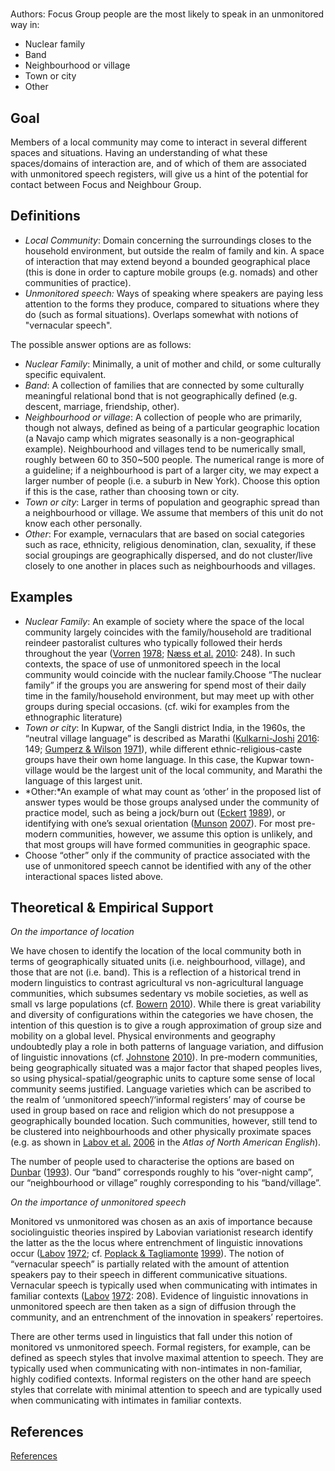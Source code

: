 # [](ContributionTable?__template__=property.md&property=name#cldf:D1_DLC02)

Authors: [](ContributionTable?__template__=property.md&property=contributor#cldf:D1_DLC02)
Focus Group people are the most likely to speak in an unmonitored way in:

- Nuclear family
- Band
- Neighbourhood or village
- Town or city
- Other

## Goal

Members of a local community may come to interact in several different spaces and situations. Having an understanding of what these spaces/domains of interaction are, and of which of them are associated with unmonitored speech registers, will give us a hint of the potential for contact between Focus and Neighbour Group.


## Definitions

- *Local Community*: Domain concerning the surroundings closes to the household environment, but outside the realm of family and kin. A space of interaction that may extend beyond a bounded geographical place (this is done in order to capture mobile groups (e.g. nomads) and other communities of practice).
- *Unmonitored speech:* Ways of speaking where speakers are paying less attention to the forms they produce, compared to situations where they do (such as formal situations). Overlaps somewhat with notions of "vernacular speech".

The possible answer options are as follows:

- *Nuclear Family*: Minimally, a unit of mother and child, or some culturally specific equivalent.
- *Band*: A collection of families that are connected by some culturally meaningful relational bond that is not geographically defined (e.g. descent, marriage, friendship, other).
- *Neighbourhood or village*: A collection of people who are primarily, though not always, defined as being of a particular geographic location (a Navajo camp which migrates seasonally is a non-geographical example). Neighbourhood and villages tend to be numerically small, roughly between 60 to 350~500 people. The numerical range is more of a guideline; if a neighbourhood is part of a larger city, we may expect a larger number of people (i.e. a suburb in New York). Choose this option if this is the case, rather than choosing town or city.
- *Town or city*:  Larger in terms of population and geographic spread than a neighbourhood or village. We assume that members of this unit do not know each other personally.
- *Other*: For example, vernaculars that are based on social categories such as race, ethnicity, religious denomination, clan, sexuality,  if these social groupings are geographically dispersed, and do not cluster/live closely to one another in places such as neighbourhoods and villages.

## Examples

- *Nuclear Family*: An example of society where the space of the local community largely coincides with the family/household are traditional reindeer pastoralist cultures who typically followed their herds throughout the year ([Vorren](sources.bib?ref&with_internal_ref_link&keep_label#cldf:Vorren1978) [1978](sources.bib?ref&with_internal_ref_link&keep_label#cldf:Vorren1978); [Næss et al.](sources.bib?ref&with_internal_ref_link&keep_label#cldf:NaessEtAl2010) [2010](sources.bib?ref&with_internal_ref_link&keep_label#cldf:NaessEtAl2010): 248). In such contexts, the space of use of unmonitored speech in the local community would coincide with the nuclear family.Choose “The nuclear family” if the groups you are answering for spend most of their daily time in the family/household environment, but may meet up with other groups during special occasions. (cf. wiki for examples from the ethnographic literature)
- *Town or city*: In Kupwar, of the Sangli district India, in the 1960s, the “neutral village language” is described as Marathi ([Kulkarni-Joshi](sources.bib?ref&with_internal_ref_link&keep_label#cldf:Kulkarni-Joshi2016) [2016](sources.bib?ref&with_internal_ref_link&keep_label#cldf:Kulkarni-Joshi2016): 149; [Gumperz & Wilson](sources.bib?ref&with_internal_ref_link&keep_label#cldf:GumperzWilson1971) [1971](sources.bib?ref&with_internal_ref_link&keep_label#cldf:GumperzWilson1971)), while different ethnic-religious-caste groups have their own home language. In this case, the Kupwar town-village would be the largest unit of the local community, and Marathi the language of this largest unit.
- *Other:*An example of what may count as ‘other’ in the proposed list of answer types would be those groups analysed under the community of practice model, such as being a jock/burn out ([Eckert](sources.bib?ref&with_internal_ref_link&keep_label#cldf:Eckert1989) [1989](sources.bib?ref&with_internal_ref_link&keep_label#cldf:Eckert1989)), or identifying with one’s sexual orientation ([Munson](sources.bib?ref&with_internal_ref_link&keep_label#cldf:Munson2007) [2007](sources.bib?ref&with_internal_ref_link&keep_label#cldf:Munson2007)). For most pre-modern communities, however, we assume this option is unlikely, and that most groups will have formed communities in geographic space.
- Choose “other” only if the community of practice associated with the use of unmonitored speech cannot be identified with any of the other interactional spaces listed above.

## Theoretical & Empirical Support

*On the importance of location*

We have chosen to identify the location of the local community both in terms of geographically situated units (i.e. neighbourhood, village), and those that are not (i.e. band). This is a reflection of a historical trend in modern linguistics to contrast agricultural vs non-agricultural language communities, which subsumes sedentary vs mobile societies, as well as small vs large populations (cf. [Bowern](sources.bib?ref&with_internal_ref_link&keep_label#cldf:Bowern2010) [2010](sources.bib?ref&with_internal_ref_link&keep_label#cldf:Bowern2010)). While there is great variability and diversity of configurations within the categories we have chosen, the intention of this question is to give a rough approximation of group size and mobility on a global level. Physical environments and geography undoubtedly play a role in both patterns of language variation, and diffusion of linguistic innovations (cf. [Johnstone](sources.bib?ref&with_internal_ref_link&keep_label#cldf:Johnstone2010) [2010](sources.bib?ref&with_internal_ref_link&keep_label#cldf:Johnstone2010)). In pre-modern communities, being geographically situated was a major factor that shaped peoples lives, so using physical-spatial/geographic units to capture some sense of local community seems justified. Language varieties which can be ascribed to the realm of ‘unmonitored speech’/‘informal registers’ may of course be used in group based on race and religion which do not presuppose a geographically bounded location. Such communities, however, still tend to be clustered into neighbourhoods and other physically proximate spaces (e.g. as shown in [Labov et al.](sources.bib?ref&with_internal_ref_link&keep_label#cldf:LabovEtAl2006) [2006](sources.bib?ref&with_internal_ref_link&keep_label#cldf:LabovEtAl2006) in the *Atlas of North American English*).

The number of people used to characterise the options are based on [Dunbar](sources.bib?ref&with_internal_ref_link&keep_label#cldf:Dunbar1993) ([1993](sources.bib?ref&with_internal_ref_link&keep_label#cldf:Dunbar1993)). Our “band” corresponds roughly to his “over-night camp”, our “neighbourhood or village” roughly corresponding to his “band/village”.

*On the importance of unmonitored speech*

Monitored vs unmonitored was chosen as an axis of importance because sociolinguistic theories inspired by Labovian variationist research identify the latter as the the locus where entrenchment of linguistic innovations occur ([Labov](sources.bib?ref&with_internal_ref_link&keep_label#cldf:Labov1972a) [1972](sources.bib?ref&with_internal_ref_link&keep_label#cldf:Labov1972a); cf. [Poplack & Tagliamonte](sources.bib?ref&with_internal_ref_link&keep_label#cldf:PoplackTagliamonte1999) [1999](sources.bib?ref&with_internal_ref_link&keep_label#cldf:PoplackTagliamonte1999)). The notion of “vernacular speech” is partially related with the amount of attention speakers pay to their speech in different communicative situations. Vernacular speech is typically used when communicating with intimates in familiar contexts ([Labov](sources.bib?ref&with_internal_ref_link&keep_label#cldf:Labov1972a) [1972](sources.bib?ref&with_internal_ref_link&keep_label#cldf:Labov1972a): 208). Evidence of linguistic innovations in unmonitored speech are then taken as a sign of diffusion through the community, and an entrenchment of the innovation in speakers’ repertoires.

There are other terms used in linguistics that fall under this notion of monitored vs unmonitored speech. Formal registers, for example, can be defined as speech styles that involve maximal attention to speech. They are typically used when communicating with non-intimates in non-familiar, highly codified contexts. Informal registers on the other hand are speech styles that correlate with minimal attention to speech and are typically used when communicating with intimates in familiar contexts.

## References

[References](Source?cited_only&with_link#cldf:__all__)
